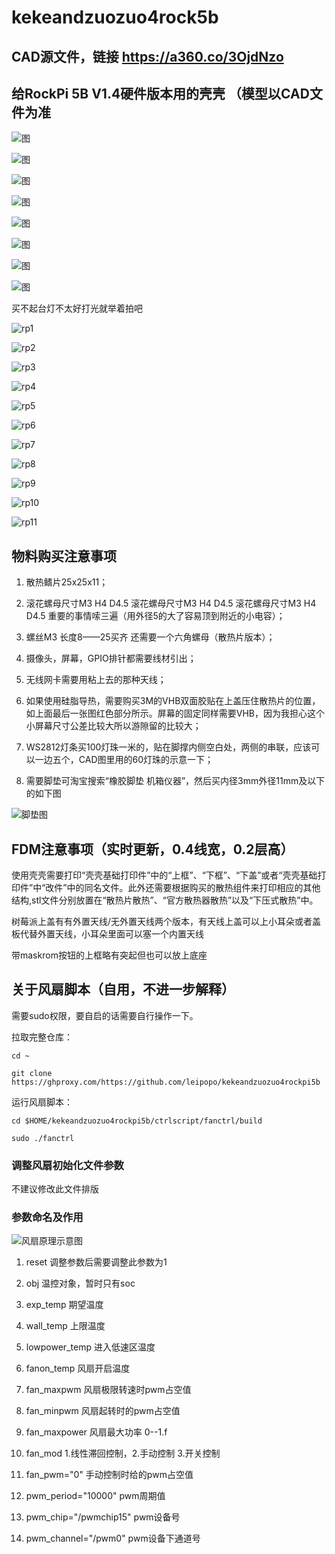 # kekeandzuozuo4rock5b 

## CAD源文件，链接 https://a360.co/3OjdNzo

## 给RockPi 5B V1.4硬件版本用的壳壳 （模型以CAD文件为准

![图](/img/P1.jpg "图")

![图](/img/P2.jpg "图")

![图](/img/P3.jpg "图")

![图](/img/P4.jpg "图")

![图](/img/P5.jpg "图")

![图](/img/P6.jpg "图")

![图](/img/P7.jpg "图")

![图](/img/P8.jpg "图")

买不起台灯不太好打光就举着拍吧

![rp1](/img/rp1.jpg "图")

![rp2](/img/rp2.jpg "图")

![rp3](/img/rp3.jpg "图")

![rp4](/img/rp4.jpg "图")

![rp5](/img/rp5.jpg "图")

![rp6](/img/rp6.jpg "图")

![rp7](/img/rp7.jpg "图")

![rp8](/img/rp8.jpg "图")

![rp9](/img/rp9.jpg "图")

![rp10](/img/rp10.jpg "图")

![rp11](/img/rp11.jpg "图")



## 物料购买注意事项

1. 散热鳍片25x25x11；

2. 滚花螺母尺寸M3 H4 D4.5
滚花螺母尺寸M3 H4 D4.5
滚花螺母尺寸M3 H4 D4.5
重要的事情嗦三遍（用外径5的大了容易顶到附近的小电容）；

3. 螺丝M3 长度8——25买齐 还需要一个六角螺母（散热片版本）；

4. 摄像头，屏幕，GPIO排针都需要线材引出；

5. 无线网卡需要用粘上去的那种天线；

6. 如果使用硅脂导热，需要购买3M的VHB双面胶贴在上盖压住散热片的位置，如上面最后一张图红色部分所示。屏幕的固定同样需要VHB，因为我担心这个小屏幕尺寸公差比较大所以游隙留的比较大；

7. WS2812灯条买100灯珠一米的，贴在脚撑内侧空白处，两侧的串联，应该可以一边五个，CAD图里用的60灯珠的示意一下；

8. 需要脚垫可淘宝搜索“橡胶脚垫 机箱仪器”，然后买内径3mm外径11mm及以下的如下图

![脚垫图](/img/jiaodian.jpg "脚垫图")

## FDM注意事项（实时更新，0.4线宽，0.2层高）

使用壳壳需要打印“壳壳基础打印件”中的“上框”、“下框”、“下盖”或者“壳壳基础打印件”中“改件”中的同名文件。此外还需要根据购买的散热组件来打印相应的其他结构,stl文件分别放置在“散热片散热”、“官方散热器散热”以及“下压式散热”中。

树莓派上盖有有外置天线/无外置天线两个版本，有天线上盖可以上小耳朵或者盖板代替外置天线，小耳朵里面可以塞一个内置天线

带maskrom按钮的上框略有突起但也可以放上底座

## 关于风扇脚本（自用，不进一步解释）

需要sudo权限，要自启的话需要自行操作一下。

拉取完整仓库：

```cd ~```

```git clone https://ghproxy.com/https://github.com/leipopo/kekeandzuozuo4rockpi5b```

运行风扇脚本：

```cd $HOME/kekeandzuozuo4rockpi5b/ctrlscript/fanctrl/build```

```sudo ./fanctrl```

### 调整风扇初始化文件参数

不建议修改此文件排版

### 参数命名及作用

![风扇原理示意图](/img/fan.jpg "风扇原理示意图")

1. reset 调整参数后需要调整此参数为1

2. obj 温控对象，暂时只有soc

3. exp_temp 期望温度

4. wall_temp 上限温度

5. lowpower_temp 进入低速区温度

6. fanon_temp 风扇开启温度
 
7. fan_maxpwm 风扇极限转速时pwm占空值

8. fan_minpwm 风扇起转时的pwm占空值

9. fan_maxpower 风扇最大功率 0--1.f

10. fan_mod 1.线性滞回控制，2.手动控制 3.开关控制
 
11. fan_pwm="0" 手动控制时给的pwm占空值

12. pwm_period="10000" pwm周期值

13. pwm_chip="/pwmchip15" pwm设备号

14. pwm_channel="/pwm0" pwm设备下通道号
